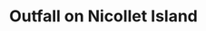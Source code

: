 ---
title: "Outfall on Nicollet Island"
layout: picture
picture: "/assets/camera-roll/2008/2008-05-25-outfall-on-nicollet-island/recon-3-071.jpg"
thumbnail: "/assets/camera-roll/2008/2008-05-25-outfall-on-nicollet-island/recon-3-071-thumbnail.jpg"
picture-of:
  - Mississippi River
tags:
  - photograph
  - outfall
  - James
  - Recon 3
  - Mississippi River
  - Minneapolis
---